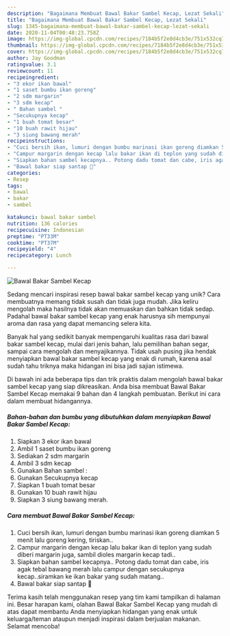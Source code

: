 ```yaml
---
description: "Bagaimana Membuat Bawal Bakar Sambel Kecap, Lezat Sekali"
title: "Bagaimana Membuat Bawal Bakar Sambel Kecap, Lezat Sekali"
slug: 1345-bagaimana-membuat-bawal-bakar-sambel-kecap-lezat-sekali
date: 2020-11-04T00:48:23.758Z
image: https://img-global.cpcdn.com/recipes/7184b5f2e8d4cb3e/751x532cq70/bawal-bakar-sambel-kecap-foto-resep-utama.jpg
thumbnail: https://img-global.cpcdn.com/recipes/7184b5f2e8d4cb3e/751x532cq70/bawal-bakar-sambel-kecap-foto-resep-utama.jpg
cover: https://img-global.cpcdn.com/recipes/7184b5f2e8d4cb3e/751x532cq70/bawal-bakar-sambel-kecap-foto-resep-utama.jpg
author: Jay Goodman
ratingvalue: 3.1
reviewcount: 11
recipeingredient:
- "3 ekor ikan bawal"
- "1 saset bumbu ikan goreng"
- "2 sdm margarin"
- "3 sdm kecap"
- " Bahan sambel "
- "Secukupnya kecap"
- "1 buah tomat besar"
- "10 buah rawit hijau"
- "3 siung bawang merah"
recipeinstructions:
- "Cuci bersih ikan, lumuri dengan bumbu marinasi ikan goreng diamkan 5 menit lalu goreng kering, tiriskan.."
- "Campur margarin dengan kecap lalu bakar ikan di teplon yang sudah diberi margarin juga, sambil dioles margarin kecap tadi.."
- "Siapkan bahan sambel kecapnya.. Potong dadu tomat dan cabe, iris agak tebal bawang merah lalu campur dengan secukupnya kecap..siramkan ke ikan bakar yang sudah matang.."
- "Bawal bakar siap santap 🤤"
categories:
- Resep
tags:
- bawal
- bakar
- sambel

katakunci: bawal bakar sambel 
nutrition: 136 calories
recipecuisine: Indonesian
preptime: "PT33M"
cooktime: "PT37M"
recipeyield: "4"
recipecategory: Lunch

---
```



![Bawal Bakar Sambel Kecap](https://img-global.cpcdn.com/recipes/7184b5f2e8d4cb3e/751x532cq70/bawal-bakar-sambel-kecap-foto-resep-utama.jpg)

Sedang mencari inspirasi resep bawal bakar sambel kecap yang unik? Cara membuatnya memang tidak susah dan tidak juga mudah. Jika keliru mengolah maka hasilnya tidak akan memuaskan dan bahkan tidak sedap. Padahal bawal bakar sambel kecap yang enak harusnya sih mempunyai aroma dan rasa yang dapat memancing selera kita.

Banyak hal yang sedikit banyak mempengaruhi kualitas rasa dari bawal bakar sambel kecap, mulai dari jenis bahan, lalu pemilihan bahan segar, sampai cara mengolah dan menyajikannya. Tidak usah pusing jika hendak menyiapkan bawal bakar sambel kecap yang enak di rumah, karena asal sudah tahu triknya maka hidangan ini bisa jadi sajian istimewa.




Di bawah ini ada beberapa tips dan trik praktis dalam mengolah bawal bakar sambel kecap yang siap dikreasikan. Anda bisa membuat Bawal Bakar Sambel Kecap memakai 9 bahan dan 4 langkah pembuatan. Berikut ini cara dalam membuat hidangannya.

<!--inarticleads1-->

##### Bahan-bahan dan bumbu yang dibutuhkan dalam menyiapkan Bawal Bakar Sambel Kecap:

1. Siapkan 3 ekor ikan bawal
1. Ambil 1 saset bumbu ikan goreng
1. Sediakan 2 sdm margarin
1. Ambil 3 sdm kecap
1. Gunakan  Bahan sambel :
1. Gunakan Secukupnya kecap
1. Siapkan 1 buah tomat besar
1. Gunakan 10 buah rawit hijau
1. Siapkan 3 siung bawang merah.




<!--inarticleads2-->

##### Cara membuat Bawal Bakar Sambel Kecap:

1. Cuci bersih ikan, lumuri dengan bumbu marinasi ikan goreng diamkan 5 menit lalu goreng kering, tiriskan..
1. Campur margarin dengan kecap lalu bakar ikan di teplon yang sudah diberi margarin juga, sambil dioles margarin kecap tadi..
1. Siapkan bahan sambel kecapnya.. Potong dadu tomat dan cabe, iris agak tebal bawang merah lalu campur dengan secukupnya kecap..siramkan ke ikan bakar yang sudah matang..
1. Bawal bakar siap santap 🤤




Terima kasih telah menggunakan resep yang tim kami tampilkan di halaman ini. Besar harapan kami, olahan Bawal Bakar Sambel Kecap yang mudah di atas dapat membantu Anda menyiapkan hidangan yang enak untuk keluarga/teman ataupun menjadi inspirasi dalam berjualan makanan. Selamat mencoba!
